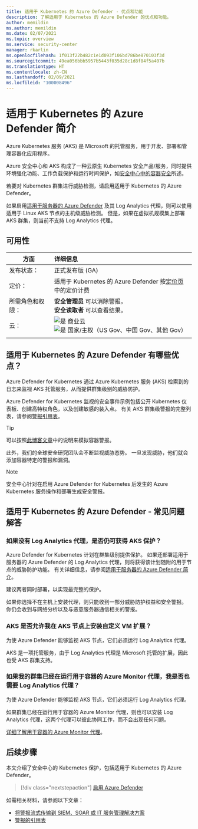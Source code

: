 ```yaml
---
title: 适用于 Kubernetes 的 Azure Defender - 优点和功能
description: 了解适用于 Kubernetes 的 Azure Defender 的优点和功能。
author: memildin
ms.author: memildin
ms.date: 02/07/2021
ms.topic: overview
ms.service: security-center
manager: rkarlin
ms.openlocfilehash: 1f013f22b482c1e1d093f106bd786be870103f3d
ms.sourcegitcommit: 49ea056bbb5957b5443f035d28c1d8f84f5a407b
ms.translationtype: HT
ms.contentlocale: zh-CN
ms.lasthandoff: 02/09/2021
ms.locfileid: "100008496"
---
```

# <a name="introduction-to-azure-defender-for-kubernetes"></a>适用于 Kubernetes 的 Azure Defender 简介

Azure Kubernetes 服务 (AKS) 是 Microsoft 的托管服务，用于开发、部署和管理容器化应用程序。

Azure 安全中心和 AKS 构成了一种云原生 Kubernetes 安全产品/服务，同时提供环境强化功能、工作负载保护和运行时间保护，如[安全中心中的容器安全](container-security.md)所述。

若要对 Kubernetes 群集进行威胁检测，请启用适用于 Kubernetes 的 Azure Defender。

如果启用[适用于服务器的 Azure Defender](defender-for-servers-introduction.md) 及其 Log Analytics 代理，则可以使用适用于 Linux AKS 节点的主机级威胁检测。 但是，如果在虚拟机规模集上部署 AKS 群集，则当前不支持 Log Analytics 代理。

## <a name="availability"></a>可用性

|方面|详细信息|
|----|:----|
|发布状态：|正式发布版 (GA)|
|定价：|适用于 Kubernetes 的 Azure Defender 按[定价页](security-center-pricing.md)中的定价计费|
|所需角色和权限：|**安全管理员** 可以消除警报。<br>**安全读取者** 可以查看结果。|
|云：|![是](./media/icons/yes-icon.png) 商业云<br>![是](./media/icons/yes-icon.png) 国家/主权（US Gov、中国 Gov、其他 Gov）|
|||

## <a name="what-are-the-benefits-of-azure-defender-for-kubernetes"></a>适用于 Kubernetes 的 Azure Defender 有哪些优点？

Azure Defender for Kubernetes 通过 Azure Kubernetes 服务 (AKS) 检索到的日志来监视 AKS 托管服务，从而提供群集级别的威胁防护。

Azure Defender for Kubernetes 监视的安全事件示例包括公开 Kubernetes 仪表板、创建高特权角色，以及创建敏感的装入点。 有关 AKS 群集级警报的完整列表，请参阅[警报引用表](alerts-reference.md#alerts-akscluster)。

> [!TIP]
> 可以按照[此博客文章](https://techcommunity.microsoft.com/t5/azure-security-center/how-to-demonstrate-the-new-containers-features-in-azure-security/ba-p/1011270)中的说明来模拟容器警报。

此外，我们的全球安全研究团队会不断监视威胁态势。 一旦发现威胁，他们就会添加容器特定的警报和漏洞。

>[!NOTE]
> 安全中心针对在启用 Azure Defender for Kubernetes 后发生的 Azure Kubernetes 服务操作和部署生成安全警报。




## <a name="azure-defender-for-kubernetes---faq"></a>适用于 Kubernetes 的 Azure Defender - 常见问题解答

### <a name="can-i-still-get-aks-protections-without-the-log-analytics-agent"></a>如果没有 Log Analytics 代理，是否仍可获得 AKS 保护？

Azure Defender for Kubernetes 计划在群集级别提供保护。 如果还部署适用于服务器的 Azure Defender 的 Log Analytics 代理，则将获得该计划随附的用于节点的威胁防护功能。 有关详细信息，请参阅[适用于服务器的 Azure Defender 简介](defender-for-servers-introduction.md)。

建议两者同时部署，以实现最完整的保护。

如果你选择不在主机上安装代理，则只能收到一部分威胁防护权益和安全警报。 你仍会收到与网络分析以及与恶意服务器通信相关的警报。

### <a name="does-aks-allow-me-to-install-custom-vm-extensions-on-my-aks-nodes"></a>AKS 是否允许我在 AKS 节点上安装自定义 VM 扩展？
为使 Azure Defender 能够监视 AKS 节点，它们必须运行 Log Analytics 代理。 

AKS 是一项托管服务，由于 Log Analytics 代理是 Microsoft 托管的扩展，因此也受 AKS 群集支持。

### <a name="if-my-cluster-is-already-running-an-azure-monitor-for-containers-agent-do-i-need-the-log-analytics-agent-too"></a>如果我的群集已经在运行用于容器的 Azure Monitor 代理，我是否也需要 Log Analytics 代理？
为使 Azure Defender 能够监视 AKS 节点，它们必须运行 Log Analytics 代理。

如果群集已经在运行用于容器的 Azure Monitor 代理，则也可以安装 Log Analytics 代理，这两个代理可以彼此协同工作，而不会出现任何问题。

[详细了解用于容器的 Azure Monitor 代理](../azure-monitor/insights/container-insights-manage-agent.md)。


## <a name="next-steps"></a>后续步骤

本文介绍了安全中心的 Kubernetes 保护，包括适用于 Kubernetes 的 Azure Defender。 

> [!div class="nextstepaction"]
> [启用 Azure Defender](security-center-pricing.md#enable-azure-defender)

如需相关材料，请参阅以下文章： 

- [将警报流式传输到 SIEM、SOAR 或 IT 服务管理解决方案](export-to-siem.md)
- [警报的引用表](alerts-reference.md)
